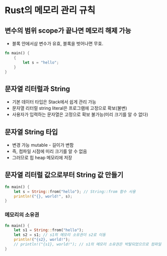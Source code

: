 # Rust의 메모리 관리 규칙

## 변수의 범위 scope가 끝나면 메모리 해제 가능

- 블록 안에서삼 변수가 유효, 블록을 벗어나면 무효.

```rust
fn main() {
    {
        let s = "hello";
    }
}
```

## 문자열 리터럴과 String

- 기본 데이터 타입은 Stack에서 쉽게 관리 가능
- 문자열 리터럴 string literal은 프로그램에 고정으로 확보(불변)
- 사용자가 입력하는 문자열은 고정으로 확보 불가능(미리 크기를 알 수 없다)

## 문자열 String 타입

- 변경 가능 mutable - 길이가 변함
- 즉, 컴파일 시점에 미리 크기를 알 수 없음
- 그러므로 힙 heap 메모리에 저장

## 문자열 리터럴 값으로부터 String 값 만들기

```rust
fn main() {
    let s = String::from("hello"); // String::from 함수 사용
    println!("{}, world!", s);
}
```

### 메모리의 소유권

```rust
fn main() {
    let s1 = String::from("hello");
    let s2 = s1; // s1의 메모리 소유권이 s2로 이동
    println!("{s2}, world!");
    // println!("{s1}, world!"); // s1의 메모리 소유권은 박탈되었으므로 컴파일 에러
}
```
